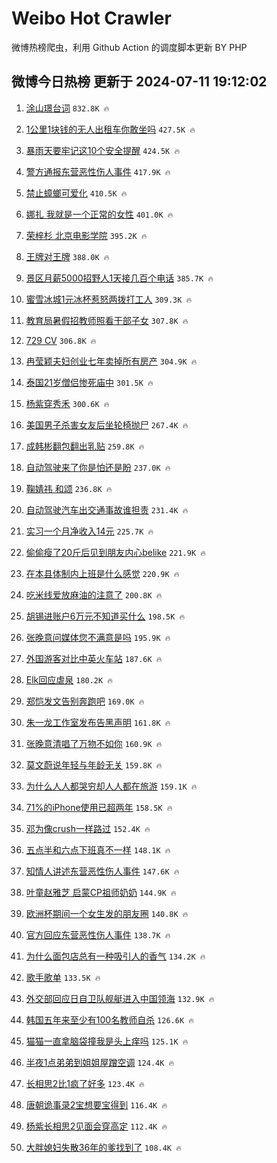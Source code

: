 # Weibo Hot Crawler 



微博热榜爬虫，利用 Github Action 的调度脚本更新 BY PHP 


## 微博今日热榜 更新于 2024-07-11 19:12:02 
1. [涂山璟台词](https://s.weibo.com/weibo?q=%E6%B6%82%E5%B1%B1%E7%92%9F%E5%8F%B0%E8%AF%8D&t=31&band_rank=1&Refer=top) `832.8K 🔥` 

1. [1公里1块钱的无人出租车你敢坐吗](https://s.weibo.com/weibo?q=%231%E5%85%AC%E9%87%8C1%E5%9D%97%E9%92%B1%E7%9A%84%E6%97%A0%E4%BA%BA%E5%87%BA%E7%A7%9F%E8%BD%A6%E4%BD%A0%E6%95%A2%E5%9D%90%E5%90%97%23&t=31&band_rank=2&Refer=top) `427.5K 🔥` 

1. [暴雨天要牢记这10个安全提醒](https://s.weibo.com/weibo?q=%23%E6%9A%B4%E9%9B%A8%E5%A4%A9%E8%A6%81%E7%89%A2%E8%AE%B0%E8%BF%9910%E4%B8%AA%E5%AE%89%E5%85%A8%E6%8F%90%E9%86%92%23&t=31&band_rank=3&Refer=top) `424.5K 🔥` 

1. [警方通报东营恶性伤人事件](https://s.weibo.com/weibo?q=%23%E8%AD%A6%E6%96%B9%E9%80%9A%E6%8A%A5%E4%B8%9C%E8%90%A5%E6%81%B6%E6%80%A7%E4%BC%A4%E4%BA%BA%E4%BA%8B%E4%BB%B6%23&t=31&band_rank=4&Refer=top) `417.9K 🔥` 

1. [禁止蟑螂可爱化](https://s.weibo.com/weibo?q=%23%E7%A6%81%E6%AD%A2%E8%9F%91%E8%9E%82%E5%8F%AF%E7%88%B1%E5%8C%96%23&t=31&band_rank=5&Refer=top) `410.5K 🔥` 

1. [娜扎 我就是一个正常的女性](https://s.weibo.com/weibo?q=%E5%A8%9C%E6%89%8E%20%E6%88%91%E5%B0%B1%E6%98%AF%E4%B8%80%E4%B8%AA%E6%AD%A3%E5%B8%B8%E7%9A%84%E5%A5%B3%E6%80%A7&t=31&band_rank=6&Refer=top) `401.0K 🔥` 

1. [荣梓杉 北京电影学院](https://s.weibo.com/weibo?q=%E8%8D%A3%E6%A2%93%E6%9D%89%20%E5%8C%97%E4%BA%AC%E7%94%B5%E5%BD%B1%E5%AD%A6%E9%99%A2&t=31&band_rank=7&Refer=top) `395.2K 🔥` 

1. [王牌对王牌](https://s.weibo.com/weibo?q=%E7%8E%8B%E7%89%8C%E5%AF%B9%E7%8E%8B%E7%89%8C&t=31&band_rank=8&Refer=top) `388.0K 🔥` 

1. [景区月薪5000招野人1天接几百个电话](https://s.weibo.com/weibo?q=%23%E6%99%AF%E5%8C%BA%E6%9C%88%E8%96%AA5000%E6%8B%9B%E9%87%8E%E4%BA%BA1%E5%A4%A9%E6%8E%A5%E5%87%A0%E7%99%BE%E4%B8%AA%E7%94%B5%E8%AF%9D%23&t=31&band_rank=9&Refer=top) `385.7K 🔥` 

1. [蜜雪冰城1元冰杯惹怒两拨打工人](https://s.weibo.com/weibo?q=%23%E8%9C%9C%E9%9B%AA%E5%86%B0%E5%9F%8E1%E5%85%83%E5%86%B0%E6%9D%AF%E6%83%B9%E6%80%92%E4%B8%A4%E6%8B%A8%E6%89%93%E5%B7%A5%E4%BA%BA%23&t=31&band_rank=10&Refer=top) `309.3K 🔥` 

1. [教育局暑假招教师照看干部子女](https://s.weibo.com/weibo?q=%23%E6%95%99%E8%82%B2%E5%B1%80%E6%9A%91%E5%81%87%E6%8B%9B%E6%95%99%E5%B8%88%E7%85%A7%E7%9C%8B%E5%B9%B2%E9%83%A8%E5%AD%90%E5%A5%B3%23&t=31&band_rank=11&Refer=top) `307.8K 🔥` 

1. [729 CV](https://s.weibo.com/weibo?q=729%20CV&t=31&band_rank=12&Refer=top) `306.8K 🔥` 

1. [冉莹颖夫妇创业七年卖掉所有房产](https://s.weibo.com/weibo?q=%23%E5%86%89%E8%8E%B9%E9%A2%96%E5%A4%AB%E5%A6%87%E5%88%9B%E4%B8%9A%E4%B8%83%E5%B9%B4%E5%8D%96%E6%8E%89%E6%89%80%E6%9C%89%E6%88%BF%E4%BA%A7%23&t=31&band_rank=13&Refer=top) `304.9K 🔥` 

1. [泰国21岁僧侣惨死庙中](https://s.weibo.com/weibo?q=%23%E6%B3%B0%E5%9B%BD21%E5%B2%81%E5%83%A7%E4%BE%A3%E6%83%A8%E6%AD%BB%E5%BA%99%E4%B8%AD%23&t=31&band_rank=14&Refer=top) `301.5K 🔥` 

1. [杨紫穿秀禾](https://s.weibo.com/weibo?q=%23%E6%9D%A8%E7%B4%AB%E7%A9%BF%E7%A7%80%E7%A6%BE%23&t=31&band_rank=15&Refer=top) `300.6K 🔥` 

1. [美国男子杀害女友后坐轮椅抛尸](https://s.weibo.com/weibo?q=%23%E7%BE%8E%E5%9B%BD%E7%94%B7%E5%AD%90%E6%9D%80%E5%AE%B3%E5%A5%B3%E5%8F%8B%E5%90%8E%E5%9D%90%E8%BD%AE%E6%A4%85%E6%8A%9B%E5%B0%B8%23&t=31&band_rank=16&Refer=top) `267.4K 🔥` 

1. [成韩彬翻包翻出乳贴](https://s.weibo.com/weibo?q=%23%E6%88%90%E9%9F%A9%E5%BD%AC%E7%BF%BB%E5%8C%85%E7%BF%BB%E5%87%BA%E4%B9%B3%E8%B4%B4%23&t=31&band_rank=17&Refer=top) `259.8K 🔥` 

1. [自动驾驶来了你是怕还是盼](https://s.weibo.com/weibo?q=%23%E8%87%AA%E5%8A%A8%E9%A9%BE%E9%A9%B6%E6%9D%A5%E4%BA%86%E4%BD%A0%E6%98%AF%E6%80%95%E8%BF%98%E6%98%AF%E7%9B%BC%23&t=31&band_rank=18&Refer=top) `237.0K 🔥` 

1. [鞠婧祎 和颂](https://s.weibo.com/weibo?q=%E9%9E%A0%E5%A9%A7%E7%A5%8E%20%E5%92%8C%E9%A2%82&t=31&band_rank=19&Refer=top) `236.8K 🔥` 

1. [自动驾驶汽车出交通事故谁担责](https://s.weibo.com/weibo?q=%23%E8%87%AA%E5%8A%A8%E9%A9%BE%E9%A9%B6%E6%B1%BD%E8%BD%A6%E5%87%BA%E4%BA%A4%E9%80%9A%E4%BA%8B%E6%95%85%E8%B0%81%E6%8B%85%E8%B4%A3%23&t=31&band_rank=20&Refer=top) `231.4K 🔥` 

1. [实习一个月净收入14元](https://s.weibo.com/weibo?q=%23%E5%AE%9E%E4%B9%A0%E4%B8%80%E4%B8%AA%E6%9C%88%E5%87%80%E6%94%B6%E5%85%A514%E5%85%83%23&t=31&band_rank=21&Refer=top) `225.7K 🔥` 

1. [偷偷瘦了20斤后见到朋友内心belike](https://s.weibo.com/weibo?q=%23%E5%81%B7%E5%81%B7%E7%98%A6%E4%BA%8620%E6%96%A4%E5%90%8E%E8%A7%81%E5%88%B0%E6%9C%8B%E5%8F%8B%E5%86%85%E5%BF%83belike%23&t=31&band_rank=22&Refer=top) `221.9K 🔥` 

1. [在本县体制内上班是什么感觉](https://s.weibo.com/weibo?q=%23%E5%9C%A8%E6%9C%AC%E5%8E%BF%E4%BD%93%E5%88%B6%E5%86%85%E4%B8%8A%E7%8F%AD%E6%98%AF%E4%BB%80%E4%B9%88%E6%84%9F%E8%A7%89%23&t=31&band_rank=23&Refer=top) `220.9K 🔥` 

1. [吃米线爱放麻油的注意了](https://s.weibo.com/weibo?q=%E5%90%83%E7%B1%B3%E7%BA%BF%E7%88%B1%E6%94%BE%E9%BA%BB%E6%B2%B9%E7%9A%84%E6%B3%A8%E6%84%8F%E4%BA%86&t=31&band_rank=24&Refer=top) `200.8K 🔥` 

1. [胡锡进账户6万元不知道买什么](https://s.weibo.com/weibo?q=%23%E8%83%A1%E9%94%A1%E8%BF%9B%E8%B4%A6%E6%88%B76%E4%B8%87%E5%85%83%E4%B8%8D%E7%9F%A5%E9%81%93%E4%B9%B0%E4%BB%80%E4%B9%88%23&t=31&band_rank=25&Refer=top) `198.5K 🔥` 

1. [张晚意问媒体您不满意是吗](https://s.weibo.com/weibo?q=%23%E5%BC%A0%E6%99%9A%E6%84%8F%E9%97%AE%E5%AA%92%E4%BD%93%E6%82%A8%E4%B8%8D%E6%BB%A1%E6%84%8F%E6%98%AF%E5%90%97%23&t=31&band_rank=26&Refer=top) `195.9K 🔥` 

1. [外国游客对比中英火车站](https://s.weibo.com/weibo?q=%23%E5%A4%96%E5%9B%BD%E6%B8%B8%E5%AE%A2%E5%AF%B9%E6%AF%94%E4%B8%AD%E8%8B%B1%E7%81%AB%E8%BD%A6%E7%AB%99%23&t=31&band_rank=27&Refer=top) `187.6K 🔥` 

1. [Elk回应虐泉](https://s.weibo.com/weibo?q=%23Elk%E5%9B%9E%E5%BA%94%E8%99%90%E6%B3%89%23&t=31&band_rank=28&Refer=top) `180.2K 🔥` 

1. [郑恺发文告别奔跑吧](https://s.weibo.com/weibo?q=%23%E9%83%91%E6%81%BA%E5%8F%91%E6%96%87%E5%91%8A%E5%88%AB%E5%A5%94%E8%B7%91%E5%90%A7%23&t=31&band_rank=29&Refer=top) `169.0K 🔥` 

1. [朱一龙工作室发布告黑声明](https://s.weibo.com/weibo?q=%23%E6%9C%B1%E4%B8%80%E9%BE%99%E5%B7%A5%E4%BD%9C%E5%AE%A4%E5%8F%91%E5%B8%83%E5%91%8A%E9%BB%91%E5%A3%B0%E6%98%8E%23&t=31&band_rank=30&Refer=top) `161.8K 🔥` 

1. [张晚意清唱了万物不如你](https://s.weibo.com/weibo?q=%23%E5%BC%A0%E6%99%9A%E6%84%8F%E6%B8%85%E5%94%B1%E4%BA%86%E4%B8%87%E7%89%A9%E4%B8%8D%E5%A6%82%E4%BD%A0%23&t=31&band_rank=31&Refer=top) `160.9K 🔥` 

1. [莫文蔚说年轻与年龄无关](https://s.weibo.com/weibo?q=%23%E8%8E%AB%E6%96%87%E8%94%9A%E8%AF%B4%E5%B9%B4%E8%BD%BB%E4%B8%8E%E5%B9%B4%E9%BE%84%E6%97%A0%E5%85%B3%23&t=31&band_rank=32&Refer=top) `159.8K 🔥` 

1. [为什么人人都哭穷却人人都在旅游](https://s.weibo.com/weibo?q=%23%E4%B8%BA%E4%BB%80%E4%B9%88%E4%BA%BA%E4%BA%BA%E9%83%BD%E5%93%AD%E7%A9%B7%E5%8D%B4%E4%BA%BA%E4%BA%BA%E9%83%BD%E5%9C%A8%E6%97%85%E6%B8%B8%23&t=31&band_rank=33&Refer=top) `159.1K 🔥` 

1. [71%的iPhone使用已超两年](https://s.weibo.com/weibo?q=%2371%25%E7%9A%84iPhone%E4%BD%BF%E7%94%A8%E5%B7%B2%E8%B6%85%E4%B8%A4%E5%B9%B4%23&t=31&band_rank=34&Refer=top) `158.5K 🔥` 

1. [邓为像crush一样路过](https://s.weibo.com/weibo?q=%E9%82%93%E4%B8%BA%E5%83%8Fcrush%E4%B8%80%E6%A0%B7%E8%B7%AF%E8%BF%87&t=31&band_rank=35&Refer=top) `152.4K 🔥` 

1. [五点半和六点下班真不一样](https://s.weibo.com/weibo?q=%23%E4%BA%94%E7%82%B9%E5%8D%8A%E5%92%8C%E5%85%AD%E7%82%B9%E4%B8%8B%E7%8F%AD%E7%9C%9F%E4%B8%8D%E4%B8%80%E6%A0%B7%23&t=31&band_rank=36&Refer=top) `148.1K 🔥` 

1. [知情人讲述东营恶性伤人事件](https://s.weibo.com/weibo?q=%23%E7%9F%A5%E6%83%85%E4%BA%BA%E8%AE%B2%E8%BF%B0%E4%B8%9C%E8%90%A5%E6%81%B6%E6%80%A7%E4%BC%A4%E4%BA%BA%E4%BA%8B%E4%BB%B6%23&t=31&band_rank=37&Refer=top) `147.6K 🔥` 

1. [叶童赵雅芝 启蒙CP祖师奶奶](https://s.weibo.com/weibo?q=%E5%8F%B6%E7%AB%A5%E8%B5%B5%E9%9B%85%E8%8A%9D%20%E5%90%AF%E8%92%99CP%E7%A5%96%E5%B8%88%E5%A5%B6%E5%A5%B6&t=31&band_rank=38&Refer=top) `144.9K 🔥` 

1. [欧洲杯期间一个女生发的朋友圈](https://s.weibo.com/weibo?q=%23%E6%AC%A7%E6%B4%B2%E6%9D%AF%E6%9C%9F%E9%97%B4%E4%B8%80%E4%B8%AA%E5%A5%B3%E7%94%9F%E5%8F%91%E7%9A%84%E6%9C%8B%E5%8F%8B%E5%9C%88%23&t=31&band_rank=39&Refer=top) `140.8K 🔥` 

1. [官方回应东营恶性伤人事件](https://s.weibo.com/weibo?q=%23%E5%AE%98%E6%96%B9%E5%9B%9E%E5%BA%94%E4%B8%9C%E8%90%A5%E6%81%B6%E6%80%A7%E4%BC%A4%E4%BA%BA%E4%BA%8B%E4%BB%B6%23&t=31&band_rank=40&Refer=top) `138.7K 🔥` 

1. [为什么面包店总有一种吸引人的香气](https://s.weibo.com/weibo?q=%E4%B8%BA%E4%BB%80%E4%B9%88%E9%9D%A2%E5%8C%85%E5%BA%97%E6%80%BB%E6%9C%89%E4%B8%80%E7%A7%8D%E5%90%B8%E5%BC%95%E4%BA%BA%E7%9A%84%E9%A6%99%E6%B0%94&t=31&band_rank=41&Refer=top) `134.2K 🔥` 

1. [歌手歌单](https://s.weibo.com/weibo?q=%E6%AD%8C%E6%89%8B%E6%AD%8C%E5%8D%95&t=31&band_rank=42&Refer=top) `133.5K 🔥` 

1. [外交部回应日自卫队舰艇进入中国领海](https://s.weibo.com/weibo?q=%23%E5%A4%96%E4%BA%A4%E9%83%A8%E5%9B%9E%E5%BA%94%E6%97%A5%E8%87%AA%E5%8D%AB%E9%98%9F%E8%88%B0%E8%89%87%E8%BF%9B%E5%85%A5%E4%B8%AD%E5%9B%BD%E9%A2%86%E6%B5%B7%23&t=31&band_rank=43&Refer=top) `132.9K 🔥` 

1. [韩国五年来至少有100名教师自杀](https://s.weibo.com/weibo?q=%E9%9F%A9%E5%9B%BD%E4%BA%94%E5%B9%B4%E6%9D%A5%E8%87%B3%E5%B0%91%E6%9C%89100%E5%90%8D%E6%95%99%E5%B8%88%E8%87%AA%E6%9D%80&t=31&band_rank=44&Refer=top) `126.6K 🔥` 

1. [猫猫一直拿脑袋撞我是头上痒吗](https://s.weibo.com/weibo?q=%E7%8C%AB%E7%8C%AB%E4%B8%80%E7%9B%B4%E6%8B%BF%E8%84%91%E8%A2%8B%E6%92%9E%E6%88%91%E6%98%AF%E5%A4%B4%E4%B8%8A%E7%97%92%E5%90%97&t=31&band_rank=45&Refer=top) `125.1K 🔥` 

1. [半夜1点弟弟到姐姐屋蹭空调](https://s.weibo.com/weibo?q=%E5%8D%8A%E5%A4%9C1%E7%82%B9%E5%BC%9F%E5%BC%9F%E5%88%B0%E5%A7%90%E5%A7%90%E5%B1%8B%E8%B9%AD%E7%A9%BA%E8%B0%83&t=31&band_rank=46&Refer=top) `124.4K 🔥` 

1. [长相思2比1疯了好多](https://s.weibo.com/weibo?q=%23%E9%95%BF%E7%9B%B8%E6%80%9D2%E6%AF%941%E7%96%AF%E4%BA%86%E5%A5%BD%E5%A4%9A%23&t=31&band_rank=47&Refer=top) `123.4K 🔥` 

1. [唐朝诡事录2宝想要宝得到](https://s.weibo.com/weibo?q=%23%E5%94%90%E6%9C%9D%E8%AF%A1%E4%BA%8B%E5%BD%952%E5%AE%9D%E6%83%B3%E8%A6%81%E5%AE%9D%E5%BE%97%E5%88%B0%23&t=31&band_rank=48&Refer=top) `116.4K 🔥` 

1. [杨紫长相思2见面会穿高定](https://s.weibo.com/weibo?q=%23%E6%9D%A8%E7%B4%AB%E9%95%BF%E7%9B%B8%E6%80%9D2%E8%A7%81%E9%9D%A2%E4%BC%9A%E7%A9%BF%E9%AB%98%E5%AE%9A%23&t=31&band_rank=49&Refer=top) `112.4K 🔥` 

1. [大胖媳妇失散36年的爹找到了](https://s.weibo.com/weibo?q=%E5%A4%A7%E8%83%96%E5%AA%B3%E5%A6%87%E5%A4%B1%E6%95%A336%E5%B9%B4%E7%9A%84%E7%88%B9%E6%89%BE%E5%88%B0%E4%BA%86&t=31&band_rank=50&Refer=top) `108.4K 🔥` 


